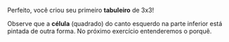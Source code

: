 Perfeito, você criou seu primeiro **tabuleiro** de 3x3!

Observe que a **célula** (quadrado) do canto esquerdo na parte inferior está pintada de outra forma. No próximo exercício entenderemos o porquê. 
